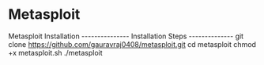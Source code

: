 # Metasploit
Metasploit Installation
--------------- Installation Steps --------------
git clone https://github.com/gauravraj0408/metasploit.git
cd metasploit
chmod +x metasploit.sh
./metasploit
